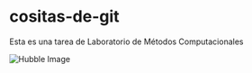 # cositas-de-git
Esta es una tarea de Laboratorio de Métodos Computacionales

![Hubble Image](https://ichef.bbci.co.uk/news/976/cpsprodpb/1772A/production/_111924069_body.jpg)
